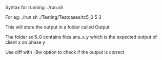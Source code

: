 Syntax for running: ./run.sh <path-to-testcase> <number-of-clients> <phase>

For eg: ./run.sh ./Testing/Testcases/tc5_0 5 3

This will store the output in a folder called Output

The folder sol5_0 contains files ans_x_y which is the expected output of client x on phase y

Use diff with -Bw option to check if the output is correct
